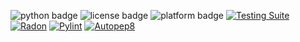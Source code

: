 ![python badge](https://img.shields.io/badge/language-python-blue)
![license badge](https://img.shields.io/badge/license-GPL--2.0--license-red)
![platform badge](https://img.shields.io/badge/platform-linux-ffa500)
[![Testing Suite](https://github.com/Test-Org-2160/Test-Repo-1/actions/workflows/python-app.yml/badge.svg)](https://github.com/Test-Org-2160/Test-Repo-1/actions/workflows/python-app.yml)
[![Radon](https://github.com/CSC510-SE-Fall2024/HW2/actions/workflows/radon.yml/badge.svg)](https://github.com/CSC510-SE-Fall2024/HW2/actions/workflows/radon.yml)
[![Pylint](https://github.com/CSC510-SE-Fall2024/HW2/actions/workflows/pylint.yml/badge.svg)](https://github.com/CSC510-SE-Fall2024/HW2/actions/workflows/pylint.yml)
[![Autopep8](https://github.com/CSC510-SE-Fall2024/HW2/actions/workflows/autopep8.yml/badge.svg)](https://github.com/CSC510-SE-Fall2024/HW2/actions/workflows/autopep8.yml)
